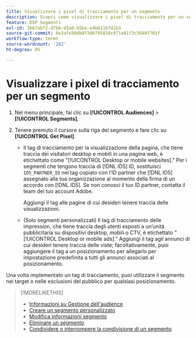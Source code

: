 ```yaml
---
title: Visualizzare i pixel di tracciamento per un segmento
description: Scopri come visualizzare i pixel di tracciamento per un segmento di rinuncia alla vendita personalizzato o CCPA.
feature: DSP Segments
exl-id: 3b67ab72-d7bb-45a0-b5ba-e4b811b7d2b3
source-git-commit: 8e3afe50db8f3d0795838c071a01f3c5688f701f
workflow-type: tm+mt
source-wordcount: '202'
ht-degree: 0%

---
```


# Visualizzare i pixel di tracciamento per un segmento

1. Nel menu principale, fai clic su **[!UICONTROL Audiences]** > **[!UICONTROL Segments]**.

1. Tenere premuto il cursore sulla riga del segmento e fare clic su **[!UICONTROL Get Pixel]**.

   * Il tag di tracciamento per la visualizzazione della pagina, che tiene traccia dei visitatori desktop e mobili in una pagina web, è etichettato come &quot;[!UICONTROL Desktop or mobile websites].&quot; Per i segmenti che tengono traccia di [!DNL ID5] ID, sostituisci `ID5_PARTNER_ID` nel tag copiato con l’ID partner che [!DNL ID5] assegnato alla tua organizzazione al momento della firma di un accordo con [!DNL ID5]. Se non conosci il tuo ID partner, contatta il team del tuo account Adobe.

     Aggiungi il tag alle pagine di cui desideri tenere traccia delle visualizzazioni.

   * (Solo segmenti personalizzati) Il tag di tracciamento delle impression, che tiene traccia degli utenti esposti a un’unità pubblicitaria su dispositivi desktop, mobili o CTV, è etichettato &quot;[!UICONTROL Desktop or mobile ads].&quot; Aggiungi il tag agli annunci di cui desideri tenere traccia delle viste; facoltativamente, puoi aggiungere il tag a un posizionamento per allegarlo per impostazione predefinita a tutti gli annunci associati al posizionamento.

Una volta implementato un tag di tracciamento, puoi utilizzare il segmento nei target o nelle esclusioni del pubblico per qualsiasi posizionamento.

>[!MORELIKETHIS]
>
>* [Informazioni su Gestione dell&#39;audience](audience-about.md)
>* [Creare un segmento personalizzato](custom-segment-create.md)
>* [Modifica informazioni segmento](segment-edit.md)
>* [Eliminare un segmento](segment-delete.md)
>* [Condividere o interrompere la condivisione di un segmento](segment-share.md)
